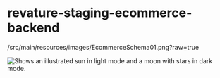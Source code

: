 # revature-staging-ecommerce-backend

/src/main/resources/images/EcommerceSchema01.png?raw=true

<picture>
  <source media="(prefers-color-scheme: dark)" srcset="[[https://user-images.githubusercontent.com/25423296/163456776-7f95b81a-f1ed-45f7-b7ab-8fa810d529fa.png](https://github.com/jkof86/revature-staging-ecommerce-backend/blob/main/src/main/resources/images/EcommerceSchema01.png)](https://github.com/jkof86/revature-staging-ecommerce-backend/blob/main/src/main/resources/images/EcommerceSchema01.png)">
  <source media="(prefers-color-scheme: light)" srcset="[[https://user-images.githubusercontent.com/25423296/163456779-a8556205-d0a5-45e2-ac17-42d089e3c3f8.png](https://github.com/jkof86/revature-staging-ecommerce-backend/blob/main/src/main/resources/images/EcommerceSchema01.png)](https://github.com/jkof86/revature-staging-ecommerce-backend/blob/main/src/main/resources/images/EcommerceSchema01.png)">
  <img alt="Shows an illustrated sun in light mode and a moon with stars in dark mode." src="[https://user-images.githubusercontent.com/25423296/163456779-a8556205-d0a5-45e2-ac17-42d089e3c3f8.png](https://github.com/jkof86/revature-staging-ecommerce-backend/blob/main/src/main/resources/images/EcommerceSchema01.png)">
</picture>
